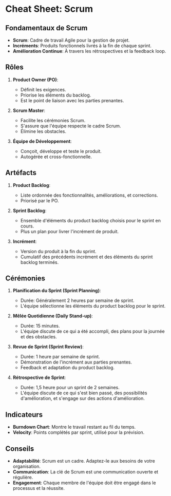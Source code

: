 # Cheat Sheet: Scrum

## **Fondamentaux de Scrum**

- **Scrum**: Cadre de travail Agile pour la gestion de projet.
- **Incréments**: Produits fonctionnels livrés à la fin de chaque sprint.
- **Amélioration Continue**: À travers les rétrospectives et la feedback loop.

## **Rôles**

1. **Product Owner (PO)**:
   - Définit les exigences.
   - Priorise les éléments du backlog.
   - Est le point de liaison avec les parties prenantes.

2. **Scrum Master**:
   - Facilite les cérémonies Scrum.
   - S'assure que l'équipe respecte le cadre Scrum.
   - Élimine les obstacles.

3. **Équipe de Développement**:
   - Conçoit, développe et teste le produit.
   - Autogérée et cross-fonctionnelle.

## **Artéfacts**

1. **Product Backlog**:
   - Liste ordonnée des fonctionnalités, améliorations, et corrections.
   - Priorisé par le PO.

2. **Sprint Backlog**:
   - Ensemble d'éléments du product backlog choisis pour le sprint en cours.
   - Plus un plan pour livrer l'incrément de produit.

3. **Incrément**:
   - Version du produit à la fin du sprint.
   - Cumulatif des précédents incrément et des éléments du sprint backlog terminés.

## **Cérémonies**

1. **Planification du Sprint (Sprint Planning)**:
   - Durée: Généralement 2 heures par semaine de sprint.
   - L'équipe sélectionne les éléments du product backlog pour le sprint.

2. **Mêlée Quotidienne (Daily Stand-up)**:
   - Durée: 15 minutes.
   - L'équipe discute de ce qui a été accompli, des plans pour la journée et des obstacles.

3. **Revue de Sprint (Sprint Review)**:
   - Durée: 1 heure par semaine de sprint.
   - Démonstration de l'incrément aux parties prenantes.
   - Feedback et adaptation du product backlog.

4. **Rétrospective de Sprint**:
   - Durée: 1,5 heure pour un sprint de 2 semaines.
   - L'équipe discute de ce qui s'est bien passé, des possibilités d'amélioration, et s'engage sur des actions d'amélioration.

## **Indicateurs**

- **Burndown Chart**: Montre le travail restant au fil du temps.
- **Velocity**: Points complétés par sprint, utilisé pour la prévision.

## **Conseils**

- **Adaptabilité**: Scrum est un cadre. Adaptez-le aux besoins de votre organisation.
- **Communication**: La clé de Scrum est une communication ouverte et régulière.
- **Engagement**: Chaque membre de l'équipe doit être engagé dans le processus et la réussite.

